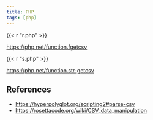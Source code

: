 ```yaml
---
title: PHP
tags: [php]
---
```


{{< r "r.php" >}}

<https://php.net/function.fgetcsv>

{{< r "s.php" >}}

<https://php.net/function.str-getcsv>

## References

- <https://hyperpolyglot.org/scripting2#parse-csv>
- <https://rosettacode.org/wiki/CSV_data_manipulation>

